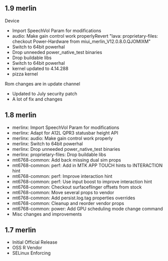 ## 1.9 merlin
Device
- Import SpeechVol Param for modifications
- audio: Make gain control work properlyRevert "lava: proprietary-files: checkout Power-Hardware from miui_merlin_V12.0.8.0.QJOMIXM"
- Switch to 64bit powerhal
- Drop unneeded power_native_test binaries
- Drop buildable libs
- Switch to 64bit powerhal
- kernel updated to 4.14.288
- pizza kernel

Rom changes are in update channel
- Updated to July security patch
- A lot of fix and changes

## 1.8 merlin

- merlinx: Import SpeechVol Param for modifications 
- merlinx: Adapt for A12L QPR3 statusbar height API
- merlinx: audio: Make gain control work properly
- merlinx: Switch to 64bit powerhal
- merlinx: Drop unneeded power_native_test binaries
- merlinx: proprietary-files: Drop buildable libs
- mt6768-common: Add back missing dual sim props
- mt6768-common: perf: Add in MTK APP TOUCH hints to INTERACTION hint
- mt6768-common: perf: Improve interaction hint
- mt6768-common: perf: Use input boost to improve interaction hint
- mt6768-common: Checkout surfaceflinger offsets from stock
- mt6768-common: Move several props to vendor
- mt6768-common: Add persist.log.tag properties overrides
- mt6768-common: Cleanup and reorder vendor props
- mt6768-common: power: Add GPU scheduling mode change command
- Misc changes and improvements 

## 1.7 merlin

- Initial Official Release
- OSS R Vendor
- SELinux Enforcing

